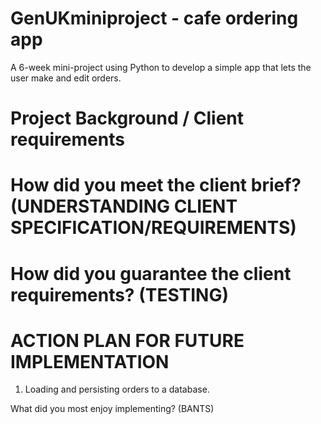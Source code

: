 # GenUKminiproject - cafe ordering app
A 6-week mini-project using Python to develop a simple app that lets the user make and edit orders.

# Project Background / Client requirements

# How did you meet the client brief? (UNDERSTANDING CLIENT SPECIFICATION/REQUIREMENTS)

# How did you guarantee the client requirements? (TESTING)

# ACTION PLAN FOR FUTURE IMPLEMENTATION
1. Loading and persisting orders to a database.

What did you most enjoy implementing? (BANTS)
